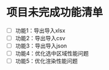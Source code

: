 # 项目未完成功能清单

- [ ] 功能1：导出导入xlsx
- [ ] 功能2：导出导入csv
- [ ] 功能3：导出导入json
- [ ] 功能4：优化选中区域性能问题
- [ ] 功能5：优化渲染性能问题
